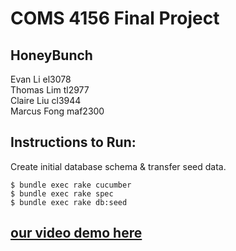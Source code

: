 # COMS 4156 Final Project
## HoneyBunch
Evan Li el3078 <br>
Thomas Lim tl2977 <br>
Claire Liu cl3944 <br>
Marcus Fong maf2300 <br>
 
## Instructions to Run: 
Create initial database schema & transfer seed data.
```
$ bundle exec rake cucumber
$ bundle exec rake spec
$ bundle exec rake db:seed 
```

## [our video demo here](https://www.youtube.com/watch?v=nCH_KgSoyOM)
